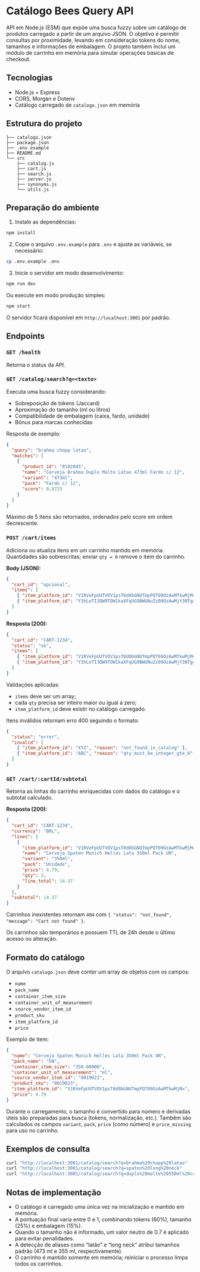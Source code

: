 # Catálogo Bees Query API

API em Node.js (ESM) que expõe uma busca fuzzy sobre um catálogo de produtos carregado a partir de um arquivo JSON. O objetivo é permitir consultas por proximidade, levando em consideração tokens do nome, tamanhos e informações de embalagem. O projeto também inclui um módulo de carrinho em memória para simular operações básicas de checkout.

## Tecnologias

- Node.js + Express
- CORS, Morgan e Dotenv
- Catálogo carregado de `catalogo.json` em memória

## Estrutura do projeto

```
├── catalogo.json
├── package.json
├── .env.example
├── README.md
└── src
    ├── catalog.js
    ├── cart.js
    ├── search.js
    ├── server.js
    ├── synonyms.js
    └── utils.js
```

## Preparação do ambiente

1. Instale as dependências:

```bash
npm install
```

2. Copie o arquivo `.env.example` para `.env` e ajuste as variáveis, se necessário:

```bash
cp .env.example .env
```

3. Inicie o servidor em modo desenvolvimento:

```bash
npm run dev
```

Ou execute em modo produção simples:

```bash
npm start
```

O servidor ficará disponível em `http://localhost:3001` por padrão.

## Endpoints

### `GET /health`

Retorna o status da API.

### `GET /catalog/search?q=<texto>`

Executa uma busca fuzzy considerando:

- Sobreposição de tokens (Jaccard)
- Aproximação do tamanho (ml ou litros)
- Compatibilidade de embalagem (caixa, fardo, unidade)
- Bônus para marcas conhecidas

Resposta de exemplo:

```json
{
  "query": "brahma chopp latao",
  "matches": [
    {
      "product_id": "0102045",
      "name": "Cerveja Brahma Duplo Malte Latao 473ml Fardo c/ 12",
      "variant": "473ml",
      "pack": "Fardo c/ 12",
      "score": 0.8725
    }
  ]
}
```

Máximo de 5 itens são retornados, ordenados pelo score em ordem decrescente.

### `POST /cart/items`

Adiciona ou atualiza itens em um carrinho mantido em memória. Quantidades são sobrescritas; enviar `qty = 0` remove o item do carrinho.

**Body (JSON):**

```json
{
  "cart_id": "opcional",
  "items": [
    { "item_platform_id": "V1RVeFpUUTVOV1psT0d0bGNUTmpPQT09OzAwMTkwMjM=", "qty": 3 },
    { "item_platform_id": "Y3hLeTI3QW9TOW1kaXFqUG9BWUNuZz09OzAwMjY3NTg=", "qty": 0 }
  ]
}
```

**Resposta (200):**

```json
{
  "cart_id": "CART-1234",
  "status": "ok",
  "items": [
    { "item_platform_id": "V1RVeFpUUTVOV1psT0d0bGNUTmpPQT09OzAwMTkwMjM=", "qty": 3 },
    { "item_platform_id": "Y3hLeTI3QW9TOW1kaXFqUG9BWUNuZz09OzAwMjY3NTg=", "qty": 0, "removed": true }
  ]
}
```

Validações aplicadas:

- `items` deve ser um array;
- cada `qty` precisa ser inteiro maior ou igual a zero;
- `item_platform_id` deve existir no catálogo carregado.

Itens inválidos retornam erro 400 seguindo o formato:

```json
{
  "status": "error",
  "invalid": [
    { "item_platform_id": "XYZ", "reason": "not_found_in_catalog" },
    { "item_platform_id": "ABC", "reason": "qty_must_be_integer_gte_0" }
  ]
}
```

### `GET /cart/:cartId/subtotal`

Retorna as linhas do carrinho enriquecidas com dados do catálogo e o subtotal calculado.

**Resposta (200):**

```json
{
  "cart_id": "CART-1234",
  "currency": "BRL",
  "lines": [
    {
      "item_platform_id": "V1RVeFpUUTVOV1psT0d0bGNUTmpPQT09OzAwMTkwMjM=",
      "name": "Cerveja Spaten Munich Helles Lata 350ml Pack UN",
      "variant": "350ml",
      "pack": "Unidade",
      "price": 4.79,
      "qty": 3,
      "line_total": 14.37
    }
  ],
  "subtotal": 14.37
}
```

Carrinhos inexistentes retornam `404` com `{ "status": "not_found", "message": "Cart not found" }`.

Os carrinhos são temporários e possuem TTL de 24h desde o último acesso ou alteração.

## Formato do catálogo

O arquivo `catalogo.json` deve conter um array de objetos com os campos:

- `name`
- `pack_name`
- `container_item_size`
- `container_unit_of_measurement`
- `source_vendor_item_id`
- `product_sku`
- `item_platform_id`
- `price`

Exemplo de item:

```json
{
  "name": "Cerveja Spaten Munich Helles Lata 350ml Pack UN",
  "pack_name": "UN",
  "container_item_size": "350.00000",
  "container_unit_of_measurement": "ml",
  "source_vendor_item_id": "0019023",
  "product_sku": "0019023",
  "item_platform_id": "V1RVeFpUUTVOV1psT0d0bGNUTmpPQT09OzAwMTkwMjM=",
  "price": 4.79
}
```

Durante o carregamento, o tamanho é convertido para número e derivadas úteis são preparadas para busca (tokens, normalização, etc.). Também são calculados os campos `variant`, `pack`, `price` (como número) e `price_missing` para uso no carrinho.

## Exemplos de consulta

```bash
curl "http://localhost:3001/catalog/search?q=brahma%20chopp%20latao"
curl "http://localhost:3001/catalog/search?q=spaten%20long%20neck"
curl "http://localhost:3001/catalog/search?q=duplo%20malte%20550ml%20caixa"
```

## Notas de implementação

- O catálogo é carregado uma única vez na inicialização e mantido em memória.
- A pontuação final varia entre 0 e 1, combinando tokens (60%), tamanho (25%) e embalagem (15%).
- Quando o tamanho não é informado, um valor neutro de 0.7 é aplicado para evitar penalidades.
- A detecção de aliases como “latão” e “long neck” atribui tamanhos padrão (473 ml e 355 ml, respectivamente).
- O carrinho é mantido somente em memória; reiniciar o processo limpa todos os carrinhos.
